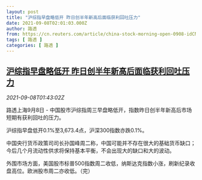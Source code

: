 ```yaml
---
layout: post
title: "沪综指早盘略低开 昨日创半年新高后面临获利回吐压力"
date: 2021-09-08T02:01:03.000Z
author: 路透
from: https://cn.reuters.com/article/china-stock-morning-open-0908-idCNKBS2G403U
tags: [ 路透 ]
categories: [ 路透 ]
---
```

<!--1631066463000-->
[沪综指早盘略低开 昨日创半年新高后面临获利回吐压力](https://cn.reuters.com/article/china-stock-morning-open-0908-idCNKBS2G403U)
------

<div>
<div><i>2021-09-08T01:43:02Z</i></div><p>路透上海9月8日 - 中国股市沪综指周三早盘略低开，指数昨日创半年新高后市场短期有获利回吐的压力。</p><p>沪综指早盘低开0.1%至3,673.4点，沪深300指数亦跌0.1%。</p><p>中国央行货币政策司司长孙国峰周二称，中国可能并不存在很大的基础货币缺口；今后几个月流动性供求将保持基本平衡，不会出现大的缺口和大的波动。</p><p>外围市场方面，美国股市标普500指数周二收低，纳斯达克指数小涨，刷新纪录收盘高位。欧洲股市周二亦收低。（完）</p>
</div>
